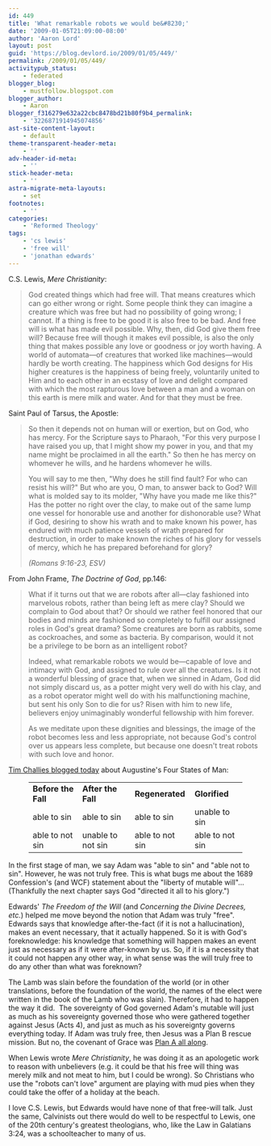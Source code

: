 ```yaml
---
id: 449
title: 'What remarkable robots we would be&#8230;'
date: '2009-01-05T21:09:00-08:00'
author: 'Aaron Lord'
layout: post
guid: 'https://blog.devlord.io/2009/01/05/449/'
permalink: /2009/01/05/449/
activitypub_status:
    - federated
blogger_blog:
    - mustfollow.blogspot.com
blogger_author:
    - Aaron
blogger_f316279e632a22cbc8478bd21b80f9b4_permalink:
    - '3226871914945074856'
ast-site-content-layout:
    - default
theme-transparent-header-meta:
    - ''
adv-header-id-meta:
    - ''
stick-header-meta:
    - ''
astra-migrate-meta-layouts:
    - set
footnotes:
    - ''
categories:
    - 'Reformed Theology'
tags:
    - 'cs lewis'
    - 'free will'
    - 'jonathan edwards'
---
```


<!-- wp:paragraph -->
<p>C.S. Lewis, <a><em>Mere Christianity</em></a>:</p>
<!-- /wp:paragraph -->

<!-- wp:quote -->
<blockquote class="wp-block-quote"><!-- wp:paragraph -->
<p>God created things which had free will. That means creatures which can go either wrong or right. Some people think they can imagine a creature which was free but had no possibility of going wrong; I cannot. If a thing is free to be good it is also free to be bad. And free will is what has made evil possible. Why, then, did God give them free will? Because free will though it makes evil possible, is also the only thing that makes possible any love or goodness or joy worth having. A world of automata—of creatures that worked like machines—would hardly be worth creating. The happiness which God designs for His higher creatures is the happiness of being freely, voluntarily united to Him and to each other in an ecstasy of love and delight compared with which the most rapturous love between a man and a woman on this earth is mere milk and water. And for that they must be free.</p>
<!-- /wp:paragraph --></blockquote>
<!-- /wp:quote -->

<!-- wp:paragraph -->
<p>Saint Paul of Tarsus, the Apostle:</p>
<!-- /wp:paragraph -->

<!-- wp:quote -->
<blockquote class="wp-block-quote"><!-- wp:paragraph -->
<p>So then it depends not on human will or exertion, but on God, who has mercy. For the Scripture says to Pharaoh, "For this very purpose I have raised you up, that I might show my power in you, and that my name might be proclaimed in all the earth." So then he has mercy on whomever he wills, and he hardens whomever he wills.</p>
<!-- /wp:paragraph -->

<!-- wp:paragraph -->
<p>You will say to me then, "Why does he still find fault? For who can resist his will?" But who are you, O man, to answer back to God? Will what is molded say to its molder, "Why have you made me like this?" Has the potter no right over the clay, to make out of the same lump one vessel for honorable use and another for dishonorable use? What if God, desiring to show his wrath and to make known his power, has endured with much patience vessels of wrath prepared for destruction, in order to make known the riches of his glory for vessels of mercy, which he has prepared beforehand for glory?</p>
<!-- /wp:paragraph --><cite>(Romans 9:16-23, ESV)</cite></blockquote>
<!-- /wp:quote -->

<!-- wp:paragraph -->
<p>From John Frame, <a><em>The Doctrine of God</em></a>, pp.146:</p>
<!-- /wp:paragraph -->

<!-- wp:quote -->
<blockquote class="wp-block-quote"><!-- wp:paragraph -->
<p>What if it turns out that we are robots after all—clay fashioned into marvelous robots, rather than being left as mere clay? Should we complain to God about that? Or should we rather feel honored that our bodies and minds are fashioned so completely to fulfill our assigned roles in God's great drama? Some creatures are born as rabbits, some as cockroaches, and some as bacteria. By comparison, would it not be a privilege to be born as an intelligent robot?</p>
<!-- /wp:paragraph -->

<!-- wp:paragraph -->
<p>Indeed, what remarkable robots we would be—capable of love and intimacy with God, and assigned to rule over all the creatures. Is it not a wonderful blessing of grace that, when we sinned in Adam, God did not simply discard us, as a potter might very well do with his clay, and as a robot operator might well do with his malfunctioning machine, but sent his only Son to die for us? Risen with him to new life, believers enjoy unimaginably wonderful fellowship with him forever.</p>
<!-- /wp:paragraph -->

<!-- wp:paragraph -->
<p>As we meditate upon these dignities and blessings, the image of the robot becomes less and less appropriate, not because God's control over us appears less complete, but because one doesn't treat robots with such love and honor.</p>
<!-- /wp:paragraph --></blockquote>
<!-- /wp:quote -->

<!-- wp:paragraph -->
<p><a href="http://www.challies.com/archives/articles/a-word-about-free-will.php">Tim Challies blogged today</a> about Augustine's Four States of Man:</p>
<!-- /wp:paragraph -->

<!-- wp:table -->
<figure class="wp-block-table"><table><tbody><tr><td><strong>Before the Fall</strong></td><td><strong>After the Fall</strong></td><td><strong>Regenerated</strong></td><td><strong>Glorified</strong></td></tr><tr><td>able to sin</td><td>able to sin</td><td>able to sin</td><td>unable to sin</td></tr><tr><td>able to not sin</td><td>unable to not sin</td><td>able to not sin</td><td>able to not sin</td></tr></tbody></table></figure>
<!-- /wp:table -->

<!-- wp:paragraph -->
<p>In the first stage of man, we say Adam was "able to sin" and "able not to sin". However, he was not truly free. This is what bugs me about the 1689 Confession's (and WCF) statement about the "liberty of mutable will"... (Thankfully the next chapter says God "directed it all to his glory.")</p>
<!-- /wp:paragraph -->

<!-- wp:paragraph -->
<p>Edwards' <em>The Freedom of the Will</em> (and <em>Concerning the Divine Decrees, etc.</em>) helped me move beyond the notion that Adam was truly "free". Edwards says that knowledge after-the-fact (if it is not a hallucination), makes an event necessary, that it actually happened. So it is with God's foreknowledge: his knowledge that something will happen makes an event just as necessary as if it were after-known by us. So, if it is a necessity that it could not happen any other way, in what sense was the will truly free to do any other than what was foreknown?</p>
<!-- /wp:paragraph -->

<!-- wp:paragraph -->
<p>The Lamb was slain before the foundation of the world (or in other translations, before the foundation of the world, the names of the elect were written in the book of the Lamb who was slain). Therefore, it had to happen the way it did. &nbsp;The sovereignty of God governed Adam's mutable will just as much as his sovereignty governed those who were gathered together against Jesus (Acts 4), and just as much as his sovereignty governs everything today. If Adam was truly free, then Jesus was a Plan B rescue mission. But no, the covenant of Grace was <a href="/2008/12/08/plan-a-glory-and-grace/">Plan A all along</a>.</p>
<!-- /wp:paragraph -->

<!-- wp:paragraph -->
<p>When Lewis wrote <em>Mere Christianity</em>, he was doing it as an apologetic work to reason with unbelievers (e.g. it could be that his free will thing was merely milk and not meat to him, but I could be wrong). So Christians who use the "robots can't love" argument are playing with mud pies when they could take the offer of a holiday at the beach.</p>
<!-- /wp:paragraph -->

<!-- wp:paragraph -->
<p>I love C.S. Lewis, but Edwards would have none of that free-will talk. Just the same, Calvinists out there would do well to be respectful to Lewis, one of the 20th century's greatest theologians, who, like the Law in Galatians 3:24, was a schoolteacher to many of us.</p>
<!-- /wp:paragraph -->